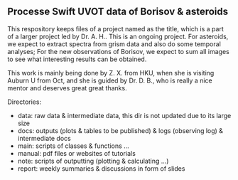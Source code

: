 ## Processe Swift UVOT data of Borisov & asteroids


This respository keeps files of a project named as the title, which is a part of a larger project led by Dr. A. H..
This is an ongoing project.
For asteroids, we expect to extract spectra from grism data 
and also do some temporal analyses; For the new observations of Borisov, we expect to sum all images to see what interesting results can be obtained.

This work is mainly being done by Z. X. from HKU, when she is visiting Auburn U from Oct, and she is guided by Dr. D. B., who is really a nice mentor and deserves great great thanks.

Directories:
- data: raw data & intermediate data, this dir is not updated due to its large size
- docs: outputs (plots & tables to be published) & logs (observing log) & intermediate docs
- main: scripts of classes & functions ...
- manual: pdf files or websites of tutorials
- note: scripts of outputting (plotting & calculating ...)
- report: weekly summaries & discussions in form of slides